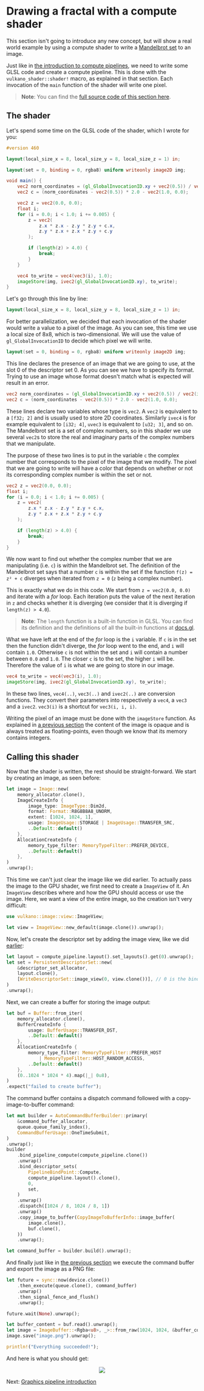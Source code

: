 # Drawing a fractal with a compute shader

This section isn't going to introduce any new concept, but will show a real world example by using
a compute shader to write a [Mandelbrot set](https://en.wikipedia.org/wiki/Mandelbrot_set) to an
image.

Just like in [the introduction to compute pipelines](../compute_pipeline/compute_pipeline.html), we need to write
some GLSL code and create a compute pipeline. This is done with the `vulkano_shader::shader!` 
macro, as explained in that section. Each invocation of the `main` function of the shader will 
write one pixel.

> **Note**: You can find the [full source code of this section
> here](https://github.com/vulkano-rs/vulkano-book/blob/main/chapter_code/src/bin/images/mandelbrot.rs).

## The shader

Let's spend some time on the GLSL code of the shader, which I wrote for you:

```glsl
#version 460

layout(local_size_x = 8, local_size_y = 8, local_size_z = 1) in;

layout(set = 0, binding = 0, rgba8) uniform writeonly image2D img;

void main() {
    vec2 norm_coordinates = (gl_GlobalInvocationID.xy + vec2(0.5)) / vec2(imageSize(img));
    vec2 c = (norm_coordinates - vec2(0.5)) * 2.0 - vec2(1.0, 0.0);

    vec2 z = vec2(0.0, 0.0);
    float i;
    for (i = 0.0; i < 1.0; i += 0.005) {
        z = vec2(
            z.x * z.x - z.y * z.y + c.x,
            z.y * z.x + z.x * z.y + c.y
        );

        if (length(z) > 4.0) {
            break;
        }
    }

    vec4 to_write = vec4(vec3(i), 1.0);
    imageStore(img, ivec2(gl_GlobalInvocationID.xy), to_write);
}
```

Let's go through this line by line:

```glsl
layout(local_size_x = 8, local_size_y = 8, local_size_z = 1) in;
```

For better parallelization, we decided that each invocation of the shader would write a value to a
pixel of the image. As you can see, this time we use a local size of 8x8, which is two-dimensional.
We will use the value of `gl_GlobalInvocationID` to decide which pixel we will write.

```glsl
layout(set = 0, binding = 0, rgba8) uniform writeonly image2D img;
```

This line declares the presence of an image that we are going to use, at the slot 0 of the
descriptor set 0. As you can see we have to specify its format. Trying to use an image whose format
doesn't match what is expected will result in an error.

```glsl
vec2 norm_coordinates = (gl_GlobalInvocationID.xy + vec2(0.5)) / vec2(imageSize(img));
vec2 c = (norm_coordinates - vec2(0.5)) * 2.0 - vec2(1.0, 0.0);
```

These lines declare two variables whose type is `vec2`. A `vec2` is equivalent to a `[f32; 2]`
and is usually used to store 2D coordinates. Similarly `ivec4` is for example equivalent to
`[i32; 4]`, `uvec3` is equivalent to `[u32; 3]`, and so on. The Mandelbrot set is a set of complex
numbers, so in this shader we use several `vec2`s to store the real and imaginary parts of the
complex numbers that we manipulate.

The purpose of these two lines is to put in the variable `c` the complex number that corresponds
to the pixel of the image that we modify. The pixel that we are going to write will have a color
that depends on whether or not its corresponding complex number is within the set or not.

```glsl
vec2 z = vec2(0.0, 0.0);
float i;
for (i = 0.0; i < 1.0; i += 0.005) {
    z = vec2(
        z.x * z.x - z.y * z.y + c.x,
        z.y * z.x + z.x * z.y + c.y
    );

    if (length(z) > 4.0) {
        break;
    }
}
```

We now want to find out whether the complex number that we are manipulating (i.e. `c`) is within 
the Mandelbrot set. The definition of the Mandelbrot set says that a number `c` is within the set 
if the function `f(z) = z² + c` diverges when iterated from `z = 0` (`z` being a complex number).

This is exactly what we do in this code. We start from `z = vec2(0.0, 0.0)` and iterate with a
*for* loop. Each iteration puts the value of the next iteration in `z` and checks whether it is
diverging (we consider that it is diverging if `length(z) > 4.0`).

> **Note**: The `length` function is a built-in function in GLSL. You can find its definition and
> the definitions of all the built-in functions at [docs.gl](http://docs.gl/sl4/length).

What we have left at the end of the *for* loop is the `i` variable. If `c` is in the set then the
function didn't diverge, the *for* loop went to the end, and `i` will contain `1.0`. Otherwise `c`
is not within the set and `i` will contain a number between `0.0` and `1.0`. The closer `c` is to
the set, the higher `i` will be. Therefore the value of `i` is what we are going to store in our
image.

```glsl
vec4 to_write = vec4(vec3(i), 1.0);
imageStore(img, ivec2(gl_GlobalInvocationID.xy), to_write);
```

In these two lines, `vec4(..)`, `vec3(..)` and `ivec2(..)` are conversion functions. They convert
their parameters into respectively a `vec4`, a `vec3` and a `ivec2`.
`vec3(i)` is a shortcut for `vec3(i, i, i)`.

Writing the pixel of an image must be done with the `imageStore` function. As explained in [a
previous section](image_clear.html) the content of the image is opaque and is always treated as
floating-points, even though we know that its memory contains integers.

## Calling this shader

Now that the shader is written, the rest should be straight-forward. We start by creating an image,
as seen before:

```rust
let image = Image::new(
    memory_allocator.clone(),
    ImageCreateInfo {
        image_type: ImageType::Dim2d,
        format: Format::R8G8B8A8_UNORM,
        extent: [1024, 1024, 1],
        usage: ImageUsage::STORAGE | ImageUsage::TRANSFER_SRC,
        ..Default::default()
    },
    AllocationCreateInfo {
        memory_type_filter: MemoryTypeFilter::PREFER_DEVICE,
        ..Default::default()
    },
)
.unwrap();
```

This time we can't just clear the image like we did earlier. To actually pass the image
to the GPU shader, we first need to create a `ImageView` of it. An `ImageView` describes where
and how the GPU should access or use the image. Here, we want a view of the entire image,
so the creation isn't very difficult:

```rust
use vulkano::image::view::ImageView;

let view = ImageView::new_default(image.clone()).unwrap();
```

Now, let's create the descriptor set by adding the image view, like we did 
[earlier](../compute_pipeline/descriptor_sets.html):

```rust
let layout = compute_pipeline.layout().set_layouts().get(0).unwrap();
let set = PersistentDescriptorSet::new(
    &descriptor_set_allocator,
    layout.clone(),
    [WriteDescriptorSet::image_view(0, view.clone())], // 0 is the binding
)
.unwrap();
```

Next, we can create a buffer for storing the image output:

```rust
let buf = Buffer::from_iter(
    memory_allocator.clone(),
    BufferCreateInfo {
        usage: BufferUsage::TRANSFER_DST,
        ..Default::default()
    },
    AllocationCreateInfo {
        memory_type_filter: MemoryTypeFilter::PREFER_HOST
            | MemoryTypeFilter::HOST_RANDOM_ACCESS,
        ..Default::default()
    },
    (0..1024 * 1024 * 4).map(|_| 0u8),
)
.expect("failed to create buffer");
```

The command buffer contains a dispatch command followed with a copy-image-to-buffer command:

```rust
let mut builder = AutoCommandBufferBuilder::primary(
    &command_buffer_allocator,
    queue.queue_family_index(),
    CommandBufferUsage::OneTimeSubmit,
)
.unwrap();
builder
    .bind_pipeline_compute(compute_pipeline.clone())
    .unwrap()
    .bind_descriptor_sets(
        PipelineBindPoint::Compute,
        compute_pipeline.layout().clone(),
        0,
        set,
    )
    .unwrap()
    .dispatch([1024 / 8, 1024 / 8, 1])
    .unwrap()
    .copy_image_to_buffer(CopyImageToBufferInfo::image_buffer(
        image.clone(),
        buf.clone(),
    ))    
    .unwrap();

let command_buffer = builder.build().unwrap();
```

And finally just like in [the previous section](image_export.html) we execute the command buffer
and export the image as a PNG file:

```rust
let future = sync::now(device.clone())
    .then_execute(queue.clone(), command_buffer)
    .unwrap()
    .then_signal_fence_and_flush()
    .unwrap();

future.wait(None).unwrap();

let buffer_content = buf.read().unwrap();
let image = ImageBuffer::<Rgba<u8>, _>::from_raw(1024, 1024, &buffer_content[..]).unwrap();
image.save("image.png").unwrap();

println!("Everything succeeded!");
```

And here is what you should get:

<center>
<img src="guide-mandelbrot-1.png" />
</center>

Next: [Graphics pipeline introduction](../graphics_pipeline/introduction.html)
